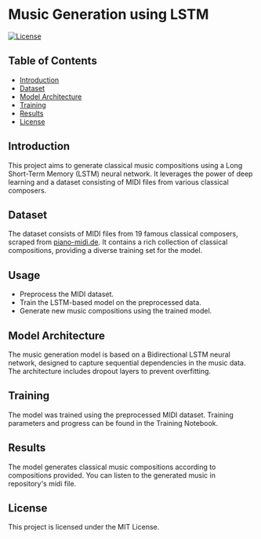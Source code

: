 # Music Generation using LSTM

[![License](https://img.shields.io/badge/license-MIT-blue.svg)](LICENSE)

## Table of Contents
- [Introduction](#introduction)
- [Dataset](#dataset)
- [Model Architecture](#model-architecture)
- [Training](#training)
- [Results](#results)
- [License](#license)

## Introduction

This project aims to generate classical music compositions using a Long Short-Term Memory (LSTM) neural network. It leverages the power of deep learning and a dataset consisting of MIDI files from various classical composers.

## Dataset

The dataset consists of MIDI files from 19 famous classical composers, scraped from [piano-midi.de](http://www.piano-midi.de). It contains a rich collection of classical compositions, providing a diverse training set for the model.

## Usage
- Preprocess the MIDI dataset.
- Train the LSTM-based model on the preprocessed data.
- Generate new music compositions using the trained model.

## Model Architecture
The music generation model is based on a Bidirectional LSTM neural network, designed to capture sequential dependencies in the music data. The architecture includes dropout layers to prevent overfitting.

## Training
The model was trained using the preprocessed MIDI dataset. Training parameters and progress can be found in the Training Notebook.

## Results
The model generates classical music compositions according to compositions provided. You can listen to the generated music in repository's midi file.

## License
This project is licensed under the MIT License.
